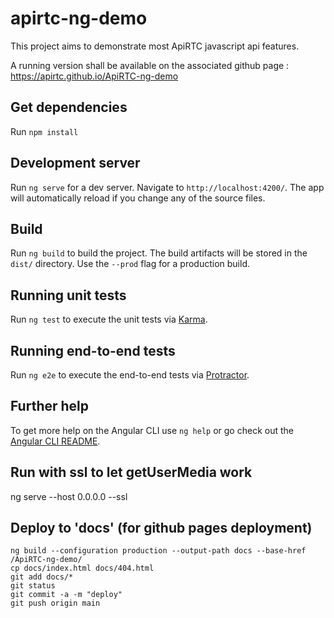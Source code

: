 # apirtc-ng-demo

This project aims to demonstrate most ApiRTC javascript api features.

A running version shall be available on the associated github page : https://apirtc.github.io/ApiRTC-ng-demo

## Get dependencies

Run `npm install`

## Development server

Run `ng serve` for a dev server. Navigate to `http://localhost:4200/`. The app will automatically reload if you change any of the source files.

## Build

Run `ng build` to build the project. The build artifacts will be stored in the `dist/` directory. Use the `--prod` flag for a production build.

## Running unit tests

Run `ng test` to execute the unit tests via [Karma](https://karma-runner.github.io).

## Running end-to-end tests

Run `ng e2e` to execute the end-to-end tests via [Protractor](http://www.protractortest.org/).

## Further help

To get more help on the Angular CLI use `ng help` or go check out the [Angular CLI README](https://github.com/angular/angular-cli/blob/master/README.md).

## Run with ssl to let getUserMedia work

ng serve --host 0.0.0.0 --ssl

## Deploy to 'docs' (for github pages deployment)

```
ng build --configuration production --output-path docs --base-href /ApiRTC-ng-demo/
cp docs/index.html docs/404.html
git add docs/*
git status
git commit -a -m "deploy"
git push origin main
```